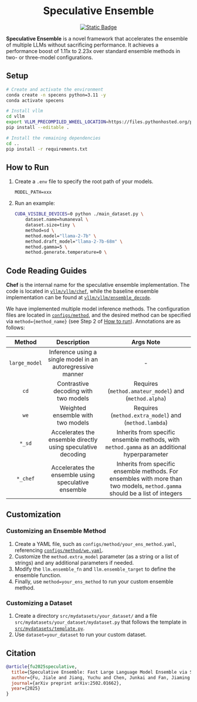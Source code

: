 <h1 align="center">Speculative Ensemble</h1>

<p align="center">
<a href="https://arxiv.org/abs/2502.01662v1">
<img alt="Static Badge" src="https://img.shields.io/badge/arXiv-2502.01662v1-red"></a>
</p>

**Speculative Ensemble** is a novel framework that accelerates the ensemble of multiple LLMs without sacrificing performance. It achieves a performance boost of 1.11x to 2.23x over standard ensemble methods in two- or three-model configurations.

## Setup

```bash
# Create and activate the environment
conda create -n specens python=3.11 -y
conda activate specens

# Install vllm
cd vllm
export VLLM_PRECOMPILED_WHEEL_LOCATION=https://files.pythonhosted.org/packages/c8/f4/e108a902ccad131d8978a9376343a6e95d78d0e12f152a796794647073ec/vllm-0.6.5-cp38-abi3-manylinux1_x86_64.whl
pip install --editable .

# Install the remaining dependencies
cd ..
pip install -r requirements.txt
```

## How to Run

1. Create a `.env` file to specify the root path of your models.
    ```text
    MODEL_PATH=xxx
    ```

2. Run an example:
    ```bash
    CUDA_VISIBLE_DEVICES=0 python ./main_dataset.py \
        dataset.name=humaneval \
        dataset.size=tiny \
        method=sd \
        method.model="llama-2-7b" \
        method.draft_model="llama-2-7b-68m" \
        method.gamma=5 \
        method.generate.temperature=0 \
    ```

## Code Reading Guides

**Chef** is the internal name for the speculative ensemble implementation. The code is located in [`vllm/vllm/chef`](./vllm/vllm/chef/), while the baseline ensemble implementation can be found at [`vllm/vllm/ensemble_decode`](./vllm/vllm/ensemble_decode).

We have implemented multiple model inference methods. The configuration files are located in [`configs/method`](./configs/method/), and the desired method can be specified via `method={method_name}` (see Step 2 of [How to run](#how-to-run)). Annotations are as follows:

| Method | Description | Args Note |
| :-----: | :-----: | :----: |
| `large_model` | Inference using a single model in an autoregressive manner | - |
| `cd` | Contrastive decoding with two models | Requires (`method.amateur_model`) and (`method.alpha`) |
| `we` | Weighted ensemble with two models | Requires (`method.extra_model`) and (`method.lambda`) |
| `*_sd` | Accelerates the ensemble directly using speculative decoding | Inherits from specific ensemble methods, with `method.gamma` as an additional hyperparameter |
| `*_chef` | Accelerates the ensemble using speculative ensemble | Inherits from specific ensemble methods. For ensembles with more than two models, `method.gamma` should be a list of integers|

## Customization

### Customizing an Ensemble Method

1. Create a YAML file, such as `configs/method/your_ens_method.yaml`, referencing [`configs/method/we.yaml`](./configs/method/we.yaml).
2. Customize the `method.extra_model` parameter (as a string or a list of strings) and any additional parameters if needed.
3. Modify the `llm.ensemble_fn` and `llm.ensemble_target` to define the ensemble function.
4. Finally, use `method=your_ens_method` to run your custom ensemble method.

### Customizing a Dataset

1. Create a directory `src/mydatasets/your_dataset/` and a file `src/mydatasets/your_dataset/mydataset.py` that follows the template in [`src/mydatasets/template.py`](./src/mydatasets//template.py).
2. Use `dataset=your_dataset` to run your custom dataset.

## Citation

```bib
@article{fu2025speculative,
  title={Speculative Ensemble: Fast Large Language Model Ensemble via Speculation},
  author={Fu, Jiale and Jiang, Yuchu and Chen, Junkai and Fan, Jiaming and Geng, Xin and Yang, Xu},
  journal={arXiv preprint arXiv:2502.01662},
  year={2025}
}
```
